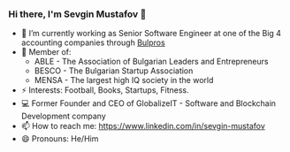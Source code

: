 ### Hi there, I'm Sevgin Mustafov 👋

- 🔭 I’m currently working as Senior Software Engineer at one of the Big 4 accounting companies through [Bulpros](https://bulpros.com/)
- 🙋 Member of:
  - ABLE - The Association of Bulgarian Leaders and Entrepreneurs
  - BESCO - The Bulgarian Startup Association
  - MENSA - The largest high IQ society in the world
- ⚡ Interests: Football, Books, Startups, Fitness.
- 💻 Former Founder and CEO of GlobalizeIT - Software and Blockchain Development company
- 📫 How to reach me: https://www.linkedin.com/in/sevgin-mustafov
- 😄 Pronouns: He/Him
